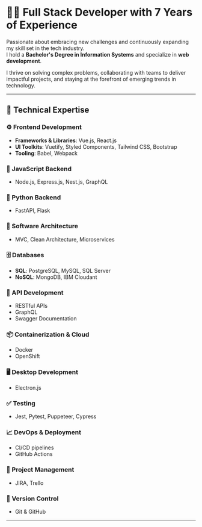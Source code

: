 # 👨‍💻 Full Stack Developer with 7 Years of Experience

Passionate about embracing new challenges and continuously expanding my skill set in the tech industry.  
I hold a **Bachelor's Degree in Information Systems** and specialize in **web development**.

I thrive on solving complex problems, collaborating with teams to deliver impactful projects, and staying at the forefront of emerging trends in technology.

---

## 🧠 Technical Expertise

### ⚙️ Frontend Development
- **Frameworks & Libraries**: Vue.js, React.js
- **UI Toolkits**: Vuetify, Styled Components, Tailwind CSS, Bootstrap
- **Tooling**: Babel, Webpack

### 🔧 JavaScript Backend
- Node.js, Express.js, Nest.js, GraphQL

### 🐍 Python Backend
- FastAPI, Flask

### 🧱 Software Architecture
- MVC, Clean Architecture, Microservices

### 🗄️ Databases
- **SQL**: PostgreSQL, MySQL, SQL Server  
- **NoSQL**: MongoDB, IBM Cloudant

### 📡 API Development
- RESTful APIs
- GraphQL
- Swagger Documentation

### 📦 Containerization & Cloud
- Docker
- OpenShift

### 🖥️ Desktop Development
- Electron.js

### ✅ Testing
- Jest, Pytest, Puppeteer, Cypress

### 📈 DevOps & Deployment
- CI/CD pipelines
- GitHub Actions

### 📌 Project Management
- JIRA, Trello

### 🔄 Version Control
- Git & GitHub

---


